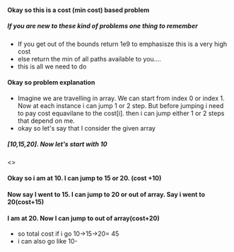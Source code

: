 #### Okay so this is a cost (min cost) based problem
##### If you are new to these kind of problems one thing to remember
- If you get out of the bounds return 1e9 to emphasisze this is a very high cost
- else return the min of all paths available to you....
- this is all we need to do

#### Okay so problem explanation
- Imagine we are travelling in array. We can start from index 0 or index 1. Now at each instance i can jump 1 or 2 step. But before jumping i need to pay cost equavilane to the cost[i]. then i can jump either 1 or 2 steps that depend on me. 
- okay so let's say that I consider the given array
##### [10,15,20]. Now let's start with 10 <br>
<>
#### Okay so i am at 10. I can jump to 15 or 20. (cost +10)
#### Now say I went to 15. I can jump to 20 or out of array. Say i went to 20(cost+15)
#### I am at 20. Now I can jump to out of array(cost+20)
- so total cost if i go 10->15->20= 45
- i can also go like 10-
